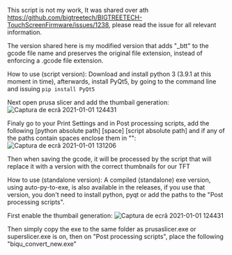 This script is not my work, It was shared over ath https://github.com/bigtreetech/BIGTREETECH-TouchScreenFirmware/issues/1238, please read the issue for all relevant information.

The version shared here is my modified version that adds "_btt" to the gcode file name and preserves the original file extension, instead of enforcing a .gcode file extension.

How to use (script version):
Download and install python 3 (3.9.1 at this moment in time), afterwards, install PyQt5, by going to the command line and issuing `pip install PyQt5`

Next open prusa slicer and add the thumbail generation:
![Captura de ecrã 2021-01-01 124431](https://user-images.githubusercontent.com/1185683/103439342-fad15d00-4c33-11eb-97ca-65bbb512ba31.png)
 

Finaly go to your Print Settings and in Post processing scripts, add the following [python absolute path] [space] [script absolute path] and if any of the paths contain spaces enclose them in "":
![Captura de ecrã 2021-01-01 131206](https://user-images.githubusercontent.com/1185683/103439357-176d9500-4c34-11eb-86e9-630646848e63.png)

Then when saving the gcode, it will be processed by the script that will replace it with a version with the correct thumbnails for our TFT

How to use (standalone version):
A compiled (standalone) exe version, using auto-py-to-exe, is also available in the releases, if you use that version, you don't need to install python, pyqt or add the paths to the "Post processing scripts".

First enable the thumbail generation:
![Captura de ecrã 2021-01-01 124431](https://user-images.githubusercontent.com/1185683/103439342-fad15d00-4c33-11eb-97ca-65bbb512ba31.png)


Then simply copy the exe to the same folder as prusaslicer.exe or superslicer.exe is on, then on "Post processing scripts", place the following "biqu_convert_new.exe"